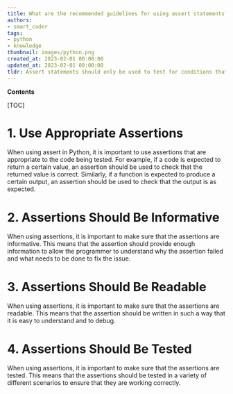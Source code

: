 ```yaml
---
title: What are the recommended guidelines for using assert statements?
authors:
- smart_coder
tags:
- python
- knowledge
thumbnail: images/python.png
created_at: 2023-02-01 00:00:00
updated_at: 2023-02-01 00:00:00
tldr: Assert statements should only be used to test for conditions that are expected to be true, and should not be used to handle errors.
---
```


**Contents**

[TOC]

# 1. Use Appropriate Assertions
When using assert in Python, it is important to use assertions that are appropriate to the code being tested. For example, if a code is expected to return a certain value, an assertion should be used to check that the returned value is correct. Similarly, if a function is expected to produce a certain output, an assertion should be used to check that the output is as expected.

# 2. Assertions Should Be Informative
When using assertions, it is important to make sure that the assertions are informative. This means that the assertion should provide enough information to allow the programmer to understand why the assertion failed and what needs to be done to fix the issue.

# 3. Assertions Should Be Readable
When using assertions, it is important to make sure that the assertions are readable. This means that the assertion should be written in such a way that it is easy to understand and to debug.

# 4. Assertions Should Be Tested
When using assertions, it is important to make sure that the assertions are tested. This means that the assertions should be tested in a variety of different scenarios to ensure that they are working correctly.
